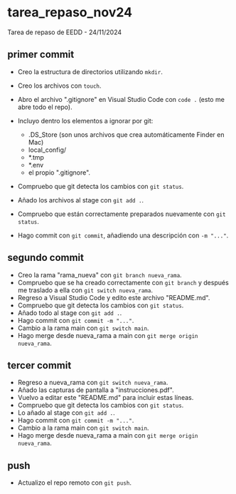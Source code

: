 # tarea_repaso_nov24
Tarea de repaso de EEDD - 24/11/2024

## primer commit
* Creo la estructura de directorios utilizando `mkdir`.
* Creo los archivos con `touch`.
* Abro el archivo ".gitignore" en Visual Studio Code con `code .` (esto me abre todo el repo).
* Incluyo dentro los elementos a ignorar por git:
    * .DS_Store (son unos archivos que crea automáticamente Finder en Mac)
    * local_config/
    * *.tmp
    * *.env
    * el propio ".gitignore".

* Compruebo que git detecta los cambios con `git status`.
* Añado los archivos al stage con `git add .`.
* Compruebo que están correctamente preparados nuevamente con `git status`.
* Hago commit con `git commit`, añadiendo una descripción con `-m "..."`.

## segundo commit
* Creo la rama "rama_nueva" con `git branch nueva_rama`.
* Compruebo que se ha creado correctamente con `git branch` y después me traslado a ella con `git switch nueva_rama`.
* Regreso a Visual Studio Code y edito este archivo "README.md".
* Compruebo que git detecta los cambios con `git status`.
* Añado todo al stage con `git add .`.
* Hago commit con `git commit -m "..."`.
* Cambio a la rama main con `git switch main`.
* Hago merge desde nueva_rama a main con `git merge origin nueva_rama`.

## tercer commit
* Regreso a nueva_rama con `git switch nueva_rama`.
* Añado las capturas de pantalla a "instrucciones.pdf".
* Vuelvo a editar este "README.md" para incluir estas líneas.
* Compruebo que git detecta los cambios con `git status`.
* Lo añado al stage con `git add .`.
* Hago commit con `git commit -m "..."`.
* Cambio a la rama main con `git switch main`.
* Hago merge desde nueva_rama a main con `git merge origin nueva_rama`.

## push
* Actualizo el repo remoto con `git push`.